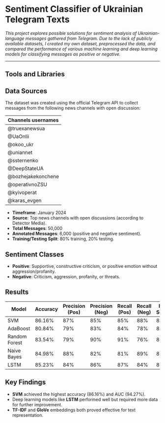 # Sentiment Classifier of Ukrainian Telegram Texts

*This project explores possible solutions for sentiment analysis of Ukrainian-language messages gathered from Telegram. Due to the lack of publicly available datasets, I created my own dataset, preprocessed the data, and compared the performance of various machine learning and deep learning models for classifying messages as positive or negative.* 

---

## Tools and Libraries



## Data Sources

The dataset was created using the official Telegram API to collect messages from the following news channels with open discussion:

| Channels usernames |
| ------------------ |
| @truexanewsua      |
| @UaOnlii           |
| @okoo_ukr          |
| @uniannet          |
| @ssternenko        |
| @DeepStateUA       |
| @bozhejakekonchene |
| @operativnoZSU     |
| @kyivoperat        |
| @karas_evgen       |


- **Timeframe**: January 2024
- **Source**: Top news channels with open discussions (according to Detector Media).
- **Total Messages**: 50,000
- **Annotated Messages**: 6,000 (positive and negative sentiment).
- **Training/Testing Split**: 80% training, 20% testing.

## Sentiment Classes

- **Positive**: Supportive, constructive criticism, or positive emotion without aggression/profanity.
- **Negative**: Criticism, aggression, profanity, or threats.

## Results

| Model         | Accuracy | Precision (Pos) | Precision (Neg) | Recall (Pos) | Recall (Neg) | F1-Score | AUC    |
| ------------- | -------- | --------------- | --------------- | ------------ | ------------ | -------- | ------ |
| SVM           | 86.16%   | 87%             | 85%             | 85%          | 88%          | 86%      | 94.27% |
| AdaBoost      | 80.84%   | 79%             | 83%             | 84%          | 78%          | 81%      | 80.85% |
| Random Forest | 83.54%   | 79%             | 90%             | 91%          | 76%          | 83%      | 89.68% |
| Naive Bayes   | 84.98%   | 88%             | 82%             | 81%          | 89%          | 85%      | 93.71% |
| LSTM          | 85.23%   | 84%             | 86%             | 87%          | 84%          | 85%      | 93.60% |

## Key Findings

- **SVM** achieved the highest accuracy (86.16%) and AUC (94.27%).
- Deep learning models like **LSTM** performed well but required more data for further improvement.
- **TF-IDF** and **GloVe** embeddings both proved effective for text representation.


